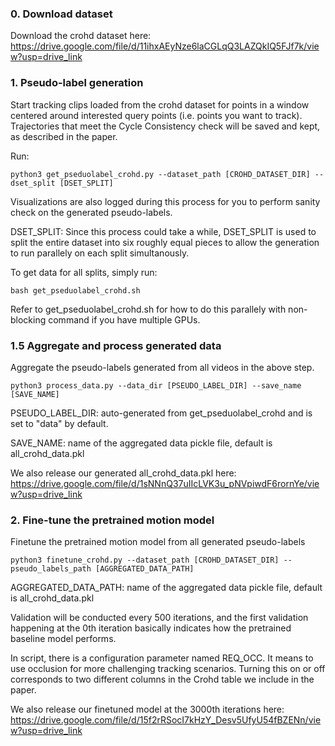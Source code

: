 ### 0. Download dataset
Download the crohd dataset here:
https://drive.google.com/file/d/11ihxAEyNze6laCGLqQ3LAZQkIQ5FJf7k/view?usp=drive_link


### 1. Pseudo-label generation
Start tracking clips loaded from the crohd dataset for points in a window centered around interested query points (i.e. points you want to track). Trajectories that meet the Cycle Consistency check will be saved and kept, as described in the paper.

Run:
```
python3 get_pseduolabel_crohd.py --dataset_path [CROHD_DATASET_DIR] --dset_split [DSET_SPLIT]
```

Visualizations are also logged during this process for you to perform sanity check on the generated pseudo-labels.

DSET_SPLIT: Since this process could take a while, DSET_SPLIT is used to split the entire dataset into six roughly equal pieces to allow the generation to run parallely on each split simultanously.

To get data for all splits, simply run:
```
bash get_pseduolabel_crohd.sh
```
Refer to get_pseduolabel_crohd.sh for how to do this parallely with non-blocking command if you have multiple GPUs.

### 1.5 Aggregate and process generated data
Aggregate the pseudo-labels generated from all videos in the above step. 

```
python3 process_data.py --data_dir [PSEUDO_LABEL_DIR] --save_name [SAVE_NAME]
```

PSEUDO_LABEL_DIR: auto-generated from get_pseduolabel_crohd and is set to "data" by default. 

SAVE_NAME: name of the aggregated data pickle file, default is all_crohd_data.pkl

We also release our generated all_crohd_data.pkl here:
https://drive.google.com/file/d/1sNNnQ37uIIcLVK3u_pNVpiwdF6rornYe/view?usp=drive_link

### 2. Fine-tune the pretrained motion model
Finetune the pretrained motion model from all generated pseudo-labels
```
python3 finetune_crohd.py --dataset_path [CROHD_DATASET_DIR] --pseudo_labels_path [AGGREGATED_DATA_PATH]
```
AGGREGATED_DATA_PATH: name of the aggregated data pickle file, default is all_crohd_data.pkl

Validation will be conducted every 500 iterations, and the first validation happening at the 0th iteration basically indicates how the pretrained baseline model performs.

In script, there is a configuration parameter named REQ_OCC. It means to use occlusion for more challenging tracking scenarios. Turning this on or off corresponds to two different columns in the Crohd table we include in the paper.

We also release our finetuned model at the 3000th iterations here:
https://drive.google.com/file/d/15f2rRSocI7kHzY_Desv5UfyU54fBZENn/view?usp=drive_link
